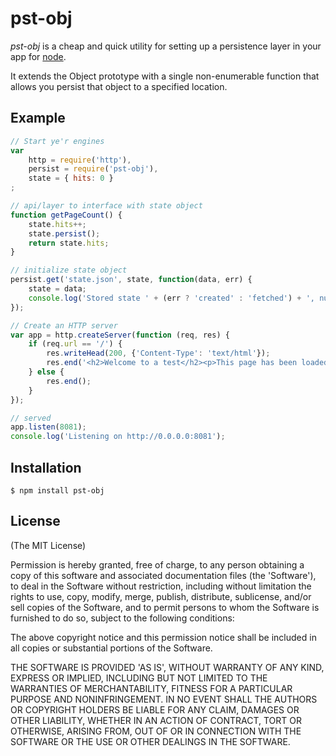 # pst-obj

_pst-obj_ is a cheap and quick utility for setting up a persistence layer in your app for [node](http://nodejs.org).

It extends the Object prototype with a single non-enumerable function that allows you persist that object to a specified location.

## Example
```javascript
// Start ye'r engines
var
	http = require('http'),
	persist = require('pst-obj'),
	state = { hits: 0 }
;

// api/layer to interface with state object
function getPageCount() {
	state.hits++;
	state.persist();
	return state.hits;
}

// initialize state object
persist.get('state.json', state, function(data, err) {
	state = data;
	console.log('Stored state ' + (err ? 'created' : 'fetched') + ', number of site hits: ' + state.hits);
});

// Create an HTTP server
var app = http.createServer(function (req, res) {
	if (req.url == '/') {
		res.writeHead(200, {'Content-Type': 'text/html'});
		res.end('<h2>Welcome to a test</h2><p>This page has been loaded ' + getPageCount() + ' times.</p>');
	} else {
		res.end();
	}
});

// served
app.listen(8081);
console.log('Listening on http://0.0.0.0:8081');
```
## Installation

    $ npm install pst-obj

## License

(The MIT License)

Permission is hereby granted, free of charge, to any person obtaining
a copy of this software and associated documentation files (the
'Software'), to deal in the Software without restriction, including
without limitation the rights to use, copy, modify, merge, publish,
distribute, sublicense, and/or sell copies of the Software, and to
permit persons to whom the Software is furnished to do so, subject to
the following conditions:

The above copyright notice and this permission notice shall be
included in all copies or substantial portions of the Software.

THE SOFTWARE IS PROVIDED 'AS IS', WITHOUT WARRANTY OF ANY KIND,
EXPRESS OR IMPLIED, INCLUDING BUT NOT LIMITED TO THE WARRANTIES OF
MERCHANTABILITY, FITNESS FOR A PARTICULAR PURPOSE AND NONINFRINGEMENT.
IN NO EVENT SHALL THE AUTHORS OR COPYRIGHT HOLDERS BE LIABLE FOR ANY
CLAIM, DAMAGES OR OTHER LIABILITY, WHETHER IN AN ACTION OF CONTRACT,
TORT OR OTHERWISE, ARISING FROM, OUT OF OR IN CONNECTION WITH THE
SOFTWARE OR THE USE OR OTHER DEALINGS IN THE SOFTWARE.
